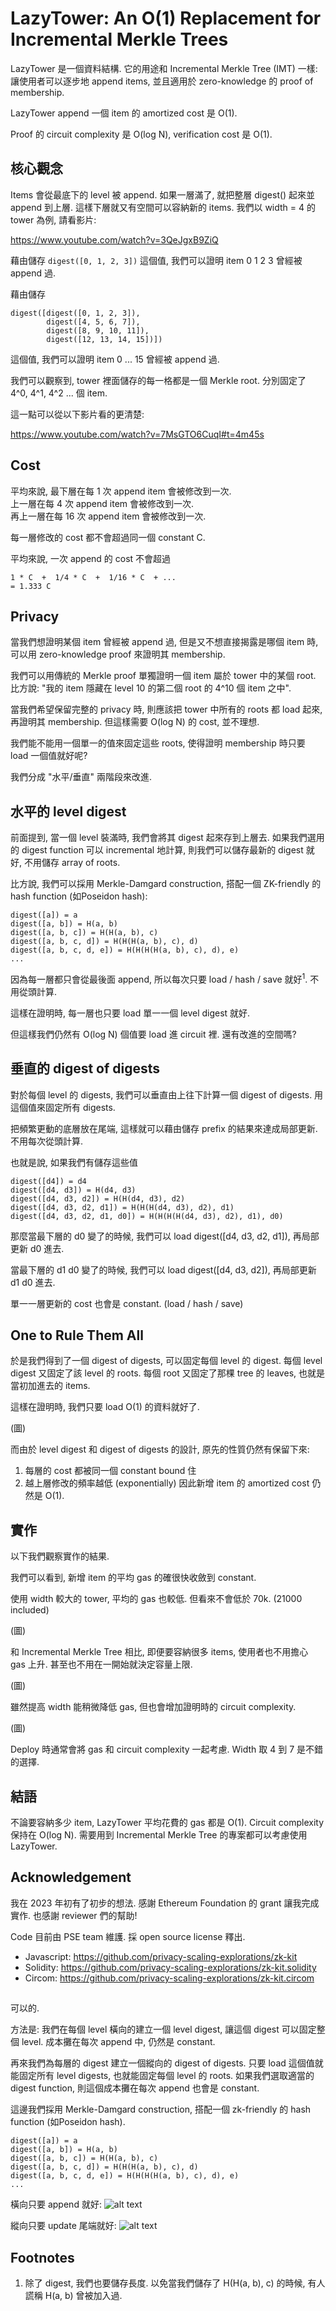 # LazyTower: An O(1) Replacement for Incremental Merkle Trees

LazyTower 是一個資料結構. 它的用途和 Incremental Merkle Tree (IMT) 一樣: 讓使用者可以逐步地 append items, 並且適用於 zero-knowledge 的 proof of membership.

LazyTower append 一個 item 的 amortized cost 是 O(1).

Proof 的 circuit complexity 是 O(log N), verification cost 是 O(1).

## 核心觀念

Items 會從最底下的 level 被 append. 如果一層滿了, 就把整層 digest() 起來並 append 到上層. 這樣下層就又有空間可以容納新的 items. 我們以 width = 4 的 tower 為例, 請看影片:

https://www.youtube.com/watch?v=3QeJgxB9ZiQ

藉由儲存 `digest([0, 1, 2, 3])` 這個值, 我們可以證明 item 0 1 2 3 曾經被 append 過.

藉由儲存
```
digest([digest([0, 1, 2, 3]),
        digest([4, 5, 6, 7]),
        digest([8, 9, 10, 11]),
        digest([12, 13, 14, 15])])
```
這個值, 我們可以證明 item 0 ... 15 曾經被 append 過.

我們可以觀察到, tower 裡面儲存的每一格都是一個 Merkle root. 分別固定了 4^0, 4^1, 4^2 ... 個 item.

這一點可以從以下影片看的更清楚:

https://www.youtube.com/watch?v=7MsGTO6CuqI#t=4m45s

## Cost

平均來說, 最下層在每 1 次 append item 會被修改到一次.<br>
上一層在每 4 次 append item 會被修改到一次.<br>
再上一層在每 16 次 append item 會被修改到一次.

每一層修改的 cost 都不會超過同一個 constant C.

平均來說, 一次 append 的 cost 不會超過
```
1 * C  +  1/4 * C  +  1/16 * C  + ...
= 1.333 C
```

## Privacy

當我們想證明某個 item 曾經被 append 過, 但是又不想直接揭露是哪個 item 時, 可以用 zero-knowledge proof 來證明其 membership.

我們可以用傳統的 Merkle proof 單獨證明一個 item 屬於 tower 中的某個 root. 比方說: "我的 item 隱藏在 level 10 的第二個 root 的 4^10 個 item 之中".

當我們希望保留完整的 privacy 時, 則應該把 tower 中所有的 roots 都 load 起來, 再證明其 membership. 但這樣需要 O(log N) 的 cost, 並不理想.

我們能不能用一個單一的值來固定這些 roots, 使得證明 membership 時只要 load 一個值就好呢?

我們分成 "水平/垂直" 兩階段來改進.

## 水平的 level digest

前面提到, 當一個 level 裝滿時, 我們會將其 digest 起來存到上層去. 如果我們選用的 digest function 可以 incremental 地計算, 則我們可以儲存最新的 digest 就好, 不用儲存 array of roots.

比方說, 我們可以採用 Merkle-Damgard construction, 搭配一個 ZK-friendly 的 hash function (如Poseidon hash):

```
digest([a]) = a
digest([a, b]) = H(a, b)
digest([a, b, c]) = H(H(a, b), c)
digest([a, b, c, d]) = H(H(H(a, b), c), d)
digest([a, b, c, d, e]) = H(H(H(H(a, b), c), d), e)
...
```

因為每一層都只會從最後面 append, 所以每次只要 load / hash / save 就好$^1$. 不用從頭計算.

這樣在證明時, 每一層也只要 load 單一一個 level digest 就好.

但這樣我們仍然有 O(log N) 個值要 load 進 circuit 裡. 還有改進的空間嗎?

## 垂直的 digest of digests

對於每個 level 的 digests, 我們可以垂直由上往下計算一個 digest of digests. 用這個值來固定所有 digests.

把頻繁更動的底層放在尾端, 這樣就可以藉由儲存 prefix 的結果來達成局部更新. 不用每次從頭計算.

也就是說, 如果我們有儲存這些值
```
digest([d4]) = d4
digest([d4, d3]) = H(d4, d3)
digest([d4, d3, d2]) = H(H(d4, d3), d2)
digest([d4, d3, d2, d1]) = H(H(H(d4, d3), d2), d1)
digest([d4, d3, d2, d1, d0]) = H(H(H(H(d4, d3), d2), d1), d0)
```

那麼當最下層的 d0 變了的時候, 我們可以 load digest([d4, d3, d2, d1]), 再局部更新 d0 進去.

當最下層的 d1 d0 變了的時候, 我們可以 load digest([d4, d3, d2]), 再局部更新 d1 d0 進去.

單一一層更新的 cost 也會是 constant. (load / hash / save)

## One to Rule Them All

於是我們得到了一個 digest of digests, 可以固定每個 level 的 digest.
每個 level digest 又固定了該 level 的 roots.
每個 root 又固定了那棵 tree 的 leaves, 也就是當初加進去的 items.

這樣在證明時, 我們只要 load O(1) 的資料就好了.

(圖)

而由於 level digest 和 digest of digests 的設計, 原先的性質仍然有保留下來:
1. 每層的 cost 都被同一個 constant bound 住
2. 越上層修改的頻率越低 (exponentially)
因此新增 item 的 amortized cost 仍然是 O(1).

## 實作

以下我們觀察實作的結果.

我們可以看到, 新增 item 的平均 gas 的確很快收斂到 constant.

使用 width 較大的 tower, 平均的 gas 也較低. 但看來不會低於 70k. (21000 included)

(圖)

和 Incremental Merkle Tree 相比, 即便要容納很多 items, 使用者也不用擔心 gas 上升. 甚至也不用在一開始就決定容量上限.

(圖)

雖然提高 width 能稍微降低 gas, 但也會增加證明時的 circuit complexity.

(圖)

Deploy 時通常會將 gas 和 circuit complexity 一起考慮. Width 取 4 到 7 是不錯的選擇.

## 結語

不論要容納多少 item, LazyTower 平均花費的 gas 都是 O(1). Circuit complexity 保持在 O(log N). 需要用到 Incremental Merkle Tree 的專案都可以考慮使用 LazyTower.

## Acknowledgement

我在 2023 年初有了初步的想法. 感謝 Ethereum Foundation 的 grant 讓我完成實作. 也感謝 reviewer 們的幫助!

Code 目前由 PSE team 維護. 採 open source license 釋出.
* Javascript: https://github.com/privacy-scaling-explorations/zk-kit
* Solidity: https://github.com/privacy-scaling-explorations/zk-kit.solidity
* Circom: https://github.com/privacy-scaling-explorations/zk-kit.circom




## 

可以的. 

方法是: 我們在每個 level 橫向的建立一個 level digest, 讓這個 digest 可以固定整個 level. 成本攤在每次 append 中, 仍然是 constant.

再來我們為每層的 digest 建立一個縱向的 digest of digests. 只要 load 這個值就能固定所有 level digests, 也就能固定每個 level 的 roots. 如果我們選取適當的 digest function, 則這個成本攤在每次 append 也會是 constant.

這邊我們採用 Merkle-Damgard construction, 搭配一個 zk-friendly 的 hash function (如Poseidon hash).

```
digest([a]) = a
digest([a, b]) = H(a, b)
digest([a, b, c]) = H(H(a, b), c)
digest([a, b, c, d]) = H(H(H(a, b), c), d)
digest([a, b, c, d, e]) = H(H(H(H(a, b), c), d), e)
...
```

橫向只要 append 就好:
![alt text](image.png)

縱向只要 update 尾端就好:
![alt text](image-1.png)

## Footnotes
1. 除了 digest, 我們也要儲存長度. 以免當我們儲存了 H(H(a, b), c) 的時候, 有人謊稱 H(a, b) 曾被加入過.